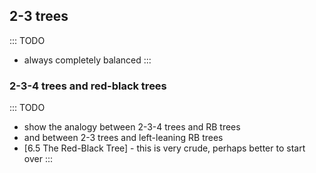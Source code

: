 
## 2-3 trees

::: TODO
- always completely balanced
:::

### 2-3-4 trees and red-black trees

::: TODO
- show the analogy between 2-3-4 trees and RB trees
- and between 2-3 trees and left-leaning RB trees
- [6.5 The Red-Black Tree] - this is very crude, perhaps better to start over
:::
